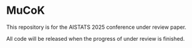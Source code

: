 # MuCoK

This repository is for the AISTATS 2025 conference under review paper.

All code will be released when the progress of under review is finished.
